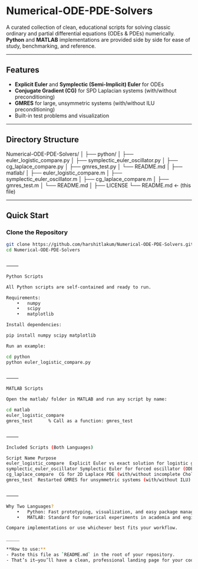 # Numerical-ODE-PDE-Solvers

A curated collection of clean, educational scripts for solving classic ordinary and partial differential equations (ODEs & PDEs) numerically.  
**Python** and **MATLAB** implementations are provided side by side for ease of study, benchmarking, and reference.

---

## Features

- **Explicit Euler** and **Symplectic (Semi-Implicit) Euler** for ODEs
- **Conjugate Gradient (CG)** for SPD Laplacian systems (with/without preconditioning)
- **GMRES** for large, unsymmetric systems (with/without ILU preconditioning)
- Built-in test problems and visualization

---

## Directory Structure

Numerical-ODE-PDE-Solvers/
│
├── python/
│   ├── euler_logistic_compare.py
│   ├── symplectic_euler_oscillator.py
│   ├── cg_laplace_compare.py
│   ├── gmres_test.py
│   └── README.md
│
├── matlab/
│   ├── euler_logistic_compare.m
│   ├── symplectic_euler_oscillator.m
│   ├── cg_laplace_compare.m
│   ├── gmres_test.m
│   └── README.md
│
├── LICENSE
└── README.md  ← (this file)

---

## Quick Start

### Clone the Repository

```bash
git clone https://github.com/harshitlakum/Numerical-ODE-PDE-Solvers.git
cd Numerical-ODE-PDE-Solvers


⸻

Python Scripts

All Python scripts are self-contained and ready to run.

Requirements:
	•	numpy
	•	scipy
	•	matplotlib

Install dependencies:

pip install numpy scipy matplotlib

Run an example:

cd python
python euler_logistic_compare.py


⸻

MATLAB Scripts

Open the matlab/ folder in MATLAB and run any script by name:

cd matlab
euler_logistic_compare
gmres_test      % Call as a function: gmres_test


⸻

Included Scripts (Both Languages)

Script Name	Purpose
euler_logistic_compare	Explicit Euler vs exact solution for logistic growth IVP
symplectic_euler_oscillator	Symplectic Euler for forced oscillator (ODE)
cg_laplace_compare	CG for 2D Laplace PDE (with/without incomplete Cholesky)
gmres_test	Restarted GMRES for unsymmetric systems (with/without ILU)


⸻

Why Two Languages?
	•	Python: Fast prototyping, visualization, and easy package management
	•	MATLAB: Standard for numerical experiments in academia and engineering

Compare implementations or use whichever best fits your workflow.

_____

**How to use:**  
- Paste this file as `README.md` in the root of your repository.
- That’s it—you’ll have a clean, professional landing page for your code!

